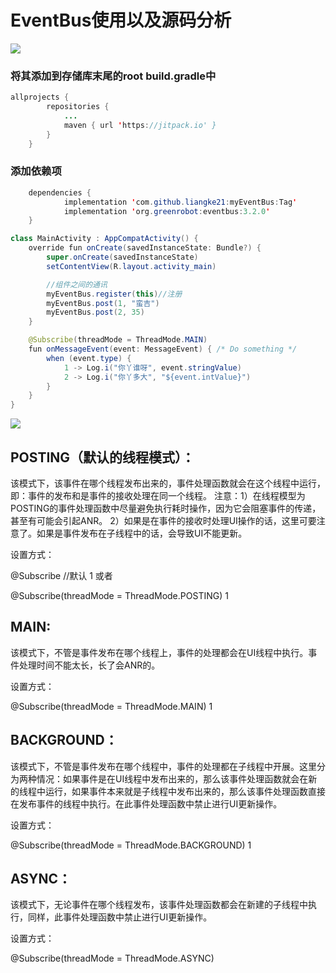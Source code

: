 # EventBus使用以及源码分析


[![](https://jitpack.io/v/liangke21/myEventBus.svg)](https://jitpack.io/#liangke21/myRecyclerView)

### 将其添加到存储库末尾的root build.gradle中
```java
allprojects {
		repositories {
			...
			maven { url 'https://jitpack.io' }
		}
	}
```
### 添加依赖项
```java
	dependencies {
	        implementation 'com.github.liangke21:myEventBus:Tag'
            implementation 'org.greenrobot:eventbus:3.2.0'
	}

```


```java
class MainActivity : AppCompatActivity() {
    override fun onCreate(savedInstanceState: Bundle?) {
        super.onCreate(savedInstanceState)
        setContentView(R.layout.activity_main)

        //组件之间的通讯
        myEventBus.register(this)//注册
        myEventBus.post(1, "蛮吉")
        myEventBus.post(2, 35)
    }

    @Subscribe(threadMode = ThreadMode.MAIN)
    fun onMessageEvent(event: MessageEvent) { /* Do something */
        when (event.type) {
            1 -> Log.i("你丫谁呀", event.stringValue)
            2 -> Log.i("你丫多大", "${event.intValue}")
        }
    }
}
```


<a data-fancybox title='' href='https://55-1251889734.cos.ap-beijing-1.myqcloud.com/2021-03-16-tjzh5e.png' >![](https://55-1251889734.cos.ap-beijing-1.myqcloud.com/2021-03-16-tjzh5e.png)</a>

## POSTING（默认的线程模式）：
该模式下，该事件在哪个线程发布出来的，事件处理函数就会在这个线程中运行，即：事件的发布和是事件的接收处理在同一个线程。
注意：1）在线程模型为POSTING的事件处理函数中尽量避免执行耗时操作，因为它会阻塞事件的传递，甚至有可能会引起ANR。
2）如果是在事件的接收时处理UI操作的话，这里可要注意了。如果是事件发布在子线程中的话，会导致UI不能更新。

设置方式：

@Subscribe  //默认
1
或者

@Subscribe(threadMode = ThreadMode.POSTING)
1
## MAIN:
该模式下，不管是事件发布在哪个线程上，事件的处理都会在UI线程中执行。事件处理时间不能太长，长了会ANR的。

设置方式：

@Subscribe(threadMode = ThreadMode.MAIN)
1
## BACKGROUND：
该模式下，不管是事件发布在哪个线程中，事件的处理都在子线程中开展。这里分为两种情况：如果事件是在UI线程中发布出来的，那么该事件处理函数就会在新的线程中运行，如果事件本来就是子线程中发布出来的，那么该事件处理函数直接在发布事件的线程中执行。在此事件处理函数中禁止进行UI更新操作。

设置方式：

@Subscribe(threadMode = ThreadMode.BACKGROUND)
1
## ASYNC：
该模式下，无论事件在哪个线程发布，该事件处理函数都会在新建的子线程中执行，同样，此事件处理函数中禁止进行UI更新操作。

设置方式：

@Subscribe(threadMode = ThreadMode.ASYNC)

